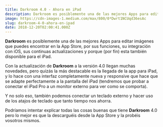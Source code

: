 ```yaml
---
title: Darkroom 4.0 - Ahora en iPad
description: Darkroom es posiblemente una de las mejores Apps para editar imágenes que puedes encontrar en la App Store, por sus funciones, su…
image: https://cdn-images-1.medium.com/max/800/0*Dwrt1NCUqd36esAc
slug: darkroom-4-0-ahora-en-ipad
date: 2018-12-20T02:00:41.000Z
---
```


**Darkroom** es posiblemente una de las mejores Apps para editar imágenes que puedes encontrar en la App Store, por sus funciones, su integración con iOS, sus continuas actualizaciones y porque (por fin) esta también disponible para el iPad.

Con la actualización de **Darkroom** a la versión 4.0 llegan muchas novedades, pero quizás la más destacable es la llegada de la app para iPad, y lo hace con una interfaz completamente nueva y responsive que hace que se adapte perfectamente a la pantalla del iPad (tendremos que probar a conectar el iPad Pro a un monitor externo para ver como se comporta).

Y no solo eso, también podemos conectar un teclado externo y hacer uso de los atajos de teclado que tanto tiempo nos ahorra.

Podríamos intentar explicar todas las cosas buenas que tiene **Darkroom** 4.0 pero lo mejor es que la descarguéis desde la App Store y la probéis vosotros mismos.
